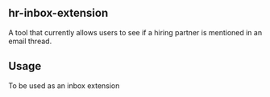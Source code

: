 ## hr-inbox-extension
A tool that currently allows users to see if a hiring partner is mentioned in an email thread.

## Usage
To be used as an inbox extension

